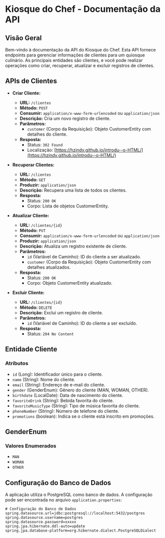 # Kiosque do Chef - Documentação da API

## Visão Geral

Bem-vindo à documentação da API do Kiosque do Chef. Esta API fornece endpoints para gerenciar informações de clientes para um quiosque culinário. As principais entidades são clientes, e você pode realizar operações como criar, recuperar, atualizar e excluir registros de clientes.

## APIs de Clientes

- **Criar Cliente:**
  - **URL:** `/clientes`
  - **Método:** `POST`
  - **Consumir:** `application/x-www-form-urlencoded` ou `application/json`
  - **Descrição:** Cria um novo registro de cliente.
  - **Parâmetros:**
    - `customer` (Corpo da Requisição): Objeto CustomerEntity com detalhes do cliente.
  - **Resposta:**
    - Status: `302 Found`
    - Localização: [https://hzindv.github.io/introdu--o-HTML/](https://hzindv.github.io/introdu--o-HTML/)

- **Recuperar Clientes:**
  - **URL:** `/clientes`
  - **Método:** `GET`
  - **Produzir:** `application/json`
  - **Descrição:** Recupera uma lista de todos os clientes.
  - **Resposta:**
    - Status: `200 OK`
    - Corpo: Lista de objetos CustomerEntity.

- **Atualizar Cliente:**
  - **URL:** `/clientes/{id}`
  - **Método:** `PUT`
  - **Consumir:** `application/x-www-form-urlencoded` ou `application/json`
  - **Produzir:** `application/json`
  - **Descrição:** Atualiza um registro existente de cliente.
  - **Parâmetros:**
    - `id` (Variável de Caminho): ID do cliente a ser atualizado.
    - `customer` (Corpo da Requisição): Objeto CustomerEntity com detalhes atualizados.
  - **Resposta:**
    - Status: `200 OK`
    - Corpo: Objeto CustomerEntity atualizado.

- **Excluir Cliente:**
  - **URL:** `/clientes/{id}`
  - **Método:** `DELETE`
  - **Descrição:** Exclui um registro de cliente.
  - **Parâmetros:**
    - `id` (Variável de Caminho): ID do cliente a ser excluído.
  - **Resposta:**
    - Status: `204 No Content`

## Entidade Cliente

### Atributos

- `id` (Long): Identificador único para o cliente.
- `name` (String): Nome do cliente.
- `email` (String): Endereço de e-mail do cliente.
- `gender` (GenderEnum): Gênero do cliente (MAN, WOMAN, OTHER).
- `birthdate` (LocalDate): Data de nascimento do cliente.
- `favoriteDrink` (String): Bebida favorita do cliente.
- `favoriteMusicType` (String): Tipo de música favorita do cliente.
- `phoneNumber` (String): Número de telefone do cliente.
- `promotions` (boolean): Indica se o cliente está inscrito em promoções.

## GenderEnum

### Valores Enumerados

- `MAN`
- `WOMAN`
- `OTHER`

## Configuração do Banco de Dados

A aplicação utiliza o PostgreSQL como banco de dados. A configuração pode ser encontrada no arquivo `application.properties`:

```properties
# Configuração do Banco de Dados
spring.datasource.url=jdbc:postgresql://localhost:5432/postgres
spring.datasource.username=postgres
spring.datasource.password=xxxxx
spring.jpa.hibernate.ddl-auto=update
spring.jpa.database-platform=org.hibernate.dialect.PostgreSQLDialect

